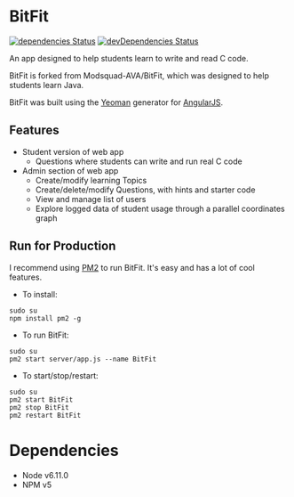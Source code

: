 # BitFit
[![dependencies Status](https://david-dm.org/celinaberg/BitFit/status.svg)](https://david-dm.org/celinaberg/BitFit)
[![devDependencies Status](https://david-dm.org/celinaberg/BitFit/dev-status.svg)](https://david-dm.org/celinaberg/BitFit?type=dev)

An app designed to help students learn to write and read C code.

BitFit is forked from Modsquad-AVA/BitFit, which was designed to help students learn Java.

BitFit was built using the [Yeoman](http://yeoman.io/) generator for [AngularJS](https://angularjs.org/). 

## Features
- Student version of web app
  - Questions where students can write and run real C code
- Admin section of web app
  - Create/modify learning Topics
  - Create/delete/modify Questions, with hints and starter code
  - View and manage list of users
  - Explore logged data of student usage through a parallel coordinates graph

## Run for Production
I recommend using [PM2](http://pm2.keymetrics.io/) to run BitFit. It's easy and has a lot of cool features.
 -  To install: 

  ```
  sudo su
  npm install pm2 -g
  ```
 - To run BitFit:

  ```
  sudo su
  pm2 start server/app.js --name BitFit
  ```
  
 - To start/stop/restart:

  ```
  sudo su
  pm2 start BitFit
  pm2 stop BitFit
  pm2 restart BitFit
  ```

# Dependencies
 - Node v6.11.0
 - NPM v5
